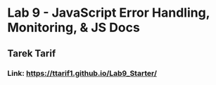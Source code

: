 # Lab 9 - JavaScript Error Handling, Monitoring, & JS Docs
## Tarek Tarif
### Link: https://ttarif1.github.io/Lab9_Starter/
